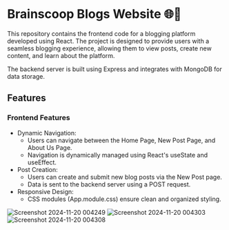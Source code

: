 # Brainscoop Blogs Website 🌐📝
This repository contains the frontend code for a blogging platform developed using React. The project is designed to provide users with a seamless blogging experience, allowing them to view posts, create new content, and learn about the platform.

The backend server is built using Express and integrates with MongoDB for data storage.

## Features
### Frontend Features
- Dynamic Navigation:
  - Users can navigate between the Home Page, New Post Page, and About Us Page.
  - Navigation is dynamically managed using React's useState and useEffect.
- Post Creation:
  - Users can create and submit new blog posts via the New Post page.
  - Data is sent to the backend server using a POST request.
- Responsive Design:
  - CSS modules (App.module.css) ensure clean and organized styling.
 
![Screenshot 2024-11-20 004249](https://github.com/user-attachments/assets/e6d04b2b-bf68-431f-8eeb-b27b36a1b28a)
![Screenshot 2024-11-20 004303](https://github.com/user-attachments/assets/d07fc44f-21e2-4cf4-8367-80fb3437dbbb)
![Screenshot 2024-11-20 004308](https://github.com/user-attachments/assets/9b3b06d7-b9de-427a-af63-d697f3909ca8)
